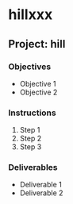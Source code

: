 # hillxxx

## Project: hill

### Objectives

- Objective 1
- Objective 2

### Instructions

1. Step 1
2. Step 2
3. Step 3

### Deliverables

- Deliverable 1
- Deliverable 2
